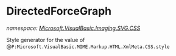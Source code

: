 ﻿# DirectedForceGraph
_namespace: <a href="#" onClick="load('/docs/Microsoft.VisualBasic.Imaging.SVG.CSS/index.md')">Microsoft.VisualBasic.Imaging.SVG.CSS</a>_

Style generator for the value of @``P:Microsoft.VisualBasic.MIME.Markup.HTML.XmlMeta.CSS.style``




